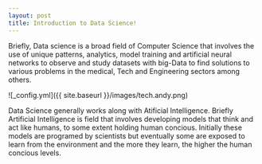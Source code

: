 ```yaml
---
layout: post
title: Introduction to Data Science!
---
```


Briefly, Data science is a broad field of Computer Science that involves the use of unique patterns, analytics, model training and artificial neural networks to observe and study datasets with big-Data to find solutions to various problems in the medical, Tech and Engineering sectors among others. 

![_config.yml]({{ site.baseurl }}/images/tech.andy.png)

Data Science generally works along with Atificial Intelligence. Briefly Artificial Intelligence is field that involves developing models that think and act like humans, to some extent holding human concious. Initially these models are programed by scientists but eventually some are exposed to learn from the environment and the more they learn, the higher the human concious levels. 
